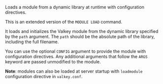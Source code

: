 Loads a module from a dynamic library at runtime with configuration directives.

This is an extended version of the `MODULE LOAD` command.

It loads and initializes the Valkey module from the dynamic library specified by the `path` argument. The `path` should be the absolute path of the library, including the full filename.

You can use the optional `CONFIG` argument to provide the module with configuration directives.
Any additional arguments that follow the `ARGS` keyword are passed unmodified to the module.

**Note**: modules can also be loaded at server startup with `loadmodule`
configuration directive in `valkey.conf`.
